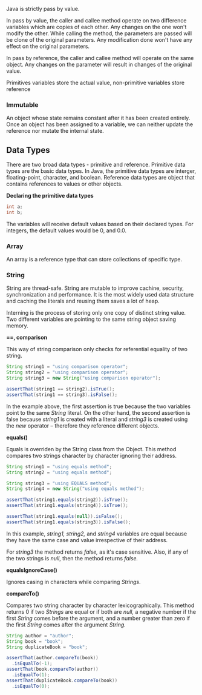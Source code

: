 Java is strictly pass by value.

In pass by value, the caller and callee method operate on two difference variables which are copies of each other. Any changes on the one won't modify the other. While calling the method, the parameters are passed will be clone of the original parameters. Any modification done won't have any effect on the original parameters.

In pass by reference, the caller and callee method will operate on the same object. Any changes on the parameter will result in changes of the original value.

Primitives variables store the actual value, non-primitive variables store reference

### Immutable

An object whose state remains constant after it has been created entirely. Once an object has been assigned to a variable, we can neither update the reference nor mutate the internal state. 

## Data Types

There are two broad data types - primitive and reference. Primitive data types are the basic data types. In Java, the primitive data types are interger, floating-point, character, and boolean. Reference data types are object that contains references to values or other objects.

**Declaring the primitive data types**

```java
int a;
int b;
```

The variables will receive default values based on their declared types. For integers, the default values would be 0, and 0.0.

### Array

An array is a reference type that can store collections of specific type. 

### String

String are thread-safe. String are mutable to improve cachine, security, synchronization and performance. It is the most widely used data structure and caching the literals and reusing them saves a lot of heap. 

Interning is the process of storing only one copy of distinct string value. Two different variables are pointing to the same string object saving memory. 

**==, comparison**

This way of string comparison only checks for referential equality of two string. 

```java
String string1 = "using comparison operator";
String string2 = "using comparison operator";
String string3 = new String("using comparison operator");

assertThat(string1 == string2).isTrue();
assertThat(string1 == string3).isFalse();
```

In the example above, the first assertion is true because the two variables point to the same *String* literal. On the other hand, the second assertion is false because *string1* is created with a literal and *string3* is created using the *new* operator – therefore they reference different objects.

**equals()**

Equals is overriden by the String class from the Object. This method compares two strings character by character ignoring their address.

```java
String string1 = "using equals method";
String string2 = "using equals method";

String string3 = "using EQUALS method";
String string4 = new String("using equals method");

assertThat(string1.equals(string2)).isTrue();
assertThat(string1.equals(string4)).isTrue();

assertThat(string1.equals(null)).isFalse();
assertThat(string1.equals(string3)).isFalse();
```

In this example, *string1, string2,* and *string4* variables are equal because they have the same case and value irrespective of their address.

For *string3* the method returns *false,* as it's case sensitive. Also, if any of the two strings is *null*, then the method returns *false.*

**equalsIgnoreCase()**

Ignores casing in characters while comparing *Strings*.

**compareTo()**

Compares two string character by character lexicographically. This method returns 0 if two *Strings* are equal or if both are *null,* a negative number if the first *String* comes before the argument, and a number greater than zero if the first *String* comes after the argument *String.*

```java
String author = "author";
String book = "book";
String duplicateBook = "book";

assertThat(author.compareTo(book))
  .isEqualTo(-1);
assertThat(book.compareTo(author))
  .isEqualTo(1);
assertThat(duplicateBook.compareTo(book))
  .isEqualTo(0);
```
